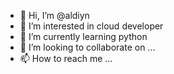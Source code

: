 - 👋 Hi, I’m @aldiyn
- 👀 I’m interested in cloud developer
- 🌱 I’m currently learning python
- 💞️ I’m looking to collaborate on ...
- 📫 How to reach me ...

<!---
aldiyn/aldiyn is a ✨ special ✨ repository because its `README.md` (this file) appears on your GitHub profile.
You can click the Preview link to take a look at your changes.
--->
